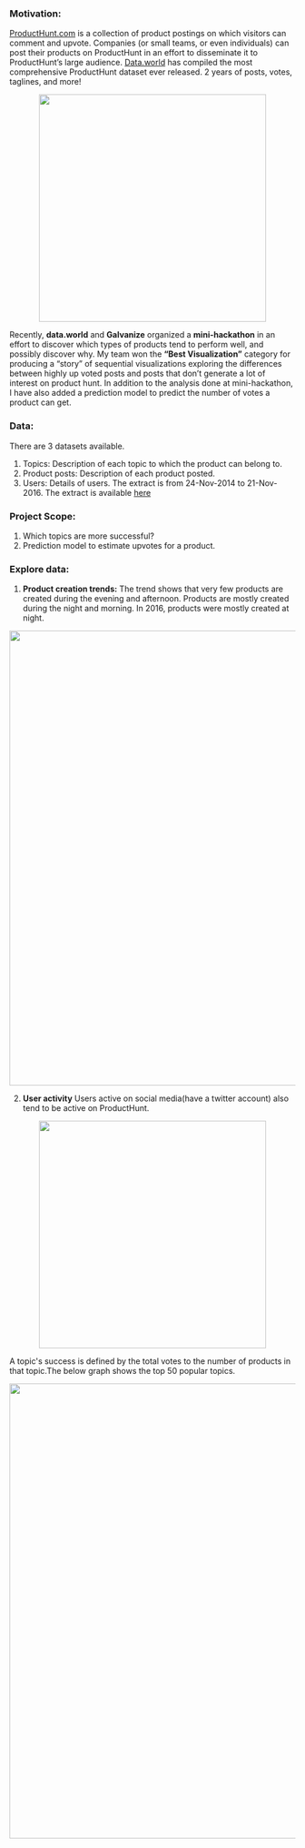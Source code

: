 ### Motivation:

[ProductHunt.com](https://www.producthunt.com) is a collection of product postings on which visitors can comment and upvote. Companies (or small teams, or even individuals) can post their products on ProductHunt in an effort to disseminate it to ProductHunt’s large audience.
[Data.world](https://data.world) has compiled the most comprehensive ProductHunt dataset ever released. 2 years of posts, votes, taglines, and more!

<p align="center">
  <img src="https://cloud.githubusercontent.com/assets/10040565/23584466/25dfb448-0128-11e7-9d8e-02e0abef4636.png" width="400"/>
</p>

Recently, **data.world** and **Galvanize** organized a **mini-hackathon** in an effort to discover which types of products tend to perform well, and possibly discover why. My team won the **“Best Visualization”** category for producing a “story” of
sequential visualizations exploring the differences between highly up voted posts and posts that don’t generate a lot of interest on product hunt.
In addition to the analysis done at mini-hackathon, I have also added a prediction model to predict the number of votes a product can get.

### Data:
There are 3 datasets available.
1. Topics: Description of each topic to which the product can belong to.
2. Product posts: Description of each product posted.
3. Users: Details of users.
The extract is from 24-Nov-2014 to 21-Nov-2016.
The extract is available [here](https://data.world/producthunt/product-hunt-research)


### Project Scope:
1. Which topics are more successful?
2. Prediction model to estimate upvotes for a product.


### Explore data:
1. **Product creation trends:**
The trend shows that very few products are created during the evening and afternoon. Products are mostly
created during the night and morning. In 2016, products were mostly created at night.

<p align="center">
  <img src="https://cloud.githubusercontent.com/assets/10040565/23671870/6dfbb388-0332-11e7-97c6-4b2674fbbdee.png" width="800"/>
</p>

2. **User activity**
Users active on social media(have a twitter account) also tend to be active on ProductHunt.

<p align="center">
  <img src="https://cloud.githubusercontent.com/assets/10040565/23673518/340a8aa4-0338-11e7-8606-a414ead315f9.png" width="400"/>
</p>




A topic's success is defined by the total votes to the number of products in that topic.The below graph shows the top 50 popular topics.

<p align="center">
  <img src="https://cloud.githubusercontent.com/assets/10040565/23585364/8bfea530-0142-11e7-849b-ebb558244879.png" width="800"/>
</p>
